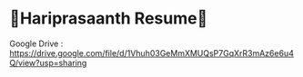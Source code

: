# 🌟Hariprasaanth Resume🌟
Google Drive : https://drive.google.com/file/d/1Vhuh03GeMmXMUQsP7GqXrR3mAz6e6u4Q/view?usp=sharing
